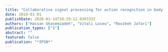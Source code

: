 ```yaml
---
title: "Collaborative signal processing for action recognition in body sensor networks: a distributed classification algorithm using motion transcripts"
date: 2010-01-01
publishDate: 2020-01-14T10:29:12.030333Z
authors: ["Hassan Ghasemzadeh", "Vitali Loseu", "Roozbeh Jafari"]
publication_types: ["1"]
abstract: ""
featured: false
publication: "*IPSN*"
---
```


